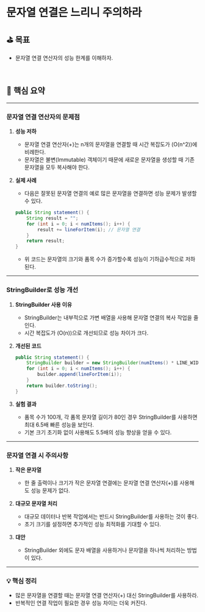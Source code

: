 # 문자열 연결은 느리니 주의하라

## ⛳️ 목표

- 문자열 연결 연산자의 성능 한계를 이해하자.

<br>

## 📄 핵심 요약

---

### **문자열 연결 연산자의 문제점**

1. **성능 저하**
    - 문자열 연결 연산자(+)는 n개의 문자열을 연결할 때 시간 복잡도가 \(O(n^2)\)에 비례한다.
    - 문자열은 불변(Immutable) 객체이기 때문에 새로운 문자열을 생성할 때 기존 문자열을 모두 복사해야 한다.

2. **실제 사례**
    - 다음은 잘못된 문자열 연결의 예로 많은 문자열을 연결하면 성능 문제가 발생할 수 있다.

   ```java
   public String statement() {
       String result = "";
       for (int i = 0; i < numItems(); i++) {
           result += lineForItem(i); // 문자열 연결
       }
       return result;
   }
   ```

    - 위 코드는 문자열의 크기와 품목 수가 증가할수록 성능이 기하급수적으로 저하된다.

---

### **StringBuilder로 성능 개선**

1. **StringBuilder 사용 이유**
    - StringBuilder는 내부적으로 가변 배열을 사용해 문자열 연결의 복사 작업을 줄인다.
    - 시간 복잡도가 \(O(n)\)으로 개선되므로 성능 차이가 크다.

2. **개선된 코드**
   ```java
   public String statement() {
       StringBuilder builder = new StringBuilder(numItems() * LINE_WIDTH);
       for (int i = 0; i < numItems(); i++) {
           builder.append(lineForItem(i));
       }
       return builder.toString();
   }
   ```

3. **실험 결과**
    - 품목 수가 100개, 각 품목 문자열 길이가 80인 경우 StringBuilder를 사용하면 최대 6.5배 빠른 성능을 보인다.
    - 기본 크기 초기화 없이 사용해도 5.5배의 성능 향상을 얻을 수 있다.

---

### **문자열 연결 시 주의사항**

1. **작은 문자열**
    - 한 줄 출력이나 크기가 작은 문자열 연결에는 문자열 연결 연산자(+)를 사용해도 성능 문제가 없다.

2. **대규모 문자열 처리**
    - 대규모 데이터나 반복 작업에서는 반드시 StringBuilder를 사용하는 것이 좋다.
    - 초기 크기를 설정하면 추가적인 성능 최적화를 기대할 수 있다.

3. **대안**
    - StringBuilder 외에도 문자 배열을 사용하거나 문자열을 하나씩 처리하는 방법이 있다.

---

### 💡 **핵심 정리**

- 많은 문자열을 연결할 때는 문자열 연결 연산자(+) 대신 StringBuilder를 사용하라.
- 반복적인 연결 작업이 필요한 경우 성능 차이는 더욱 커진다.